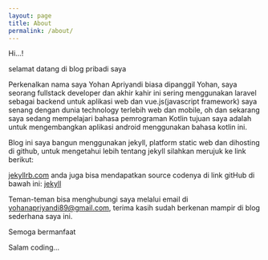 ```yaml
---
layout: page
title: About
permalink: /about/
---
```


Hi...!

selamat datang di blog pribadi saya

Perkenalkan nama saya Yohan Apriyandi biasa dipanggil Yohan, saya seorang fullstack developer 
dan akhir kahir ini sering menggunakan laravel sebagai backend untuk aplikasi web dan vue.js(javascript framework)
saya senang dengan dunia technology terlebih web dan mobile, oh dan sekarang saya sedang mempelajari bahasa pemrograman Kotlin
tujuan saya adalah untuk mengembangkan aplikasi android menggunakan bahasa kotlin ini.

Blog ini saya bangun menggunakan jekyll, platform static web dan dihosting di github, untuk mengetahui lebih tentang jekyll silahkan merujuk ke link berikut:

[jekyllrb.com](https://jekyllrb.com/)
anda juga bisa mendapatkan source codenya di link gitHub di bawah ini:
[jekyll](https://github.com/jekyll/jekyll)

Teman-teman bisa menghubungi saya melalui email di yohanapriyandi89@gmail.com, terima kasih sudah berkenan mampir di blog sederhana saya ini.

Semoga bermanfaat


Salam coding...



